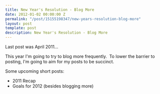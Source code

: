 ```yaml
---
title: New Year's Resolution - Blog More
date: 2012-01-02 00:00:00 Z
permalink: "/post/15155198347/new-years-resolution-blog-more"
layout: post
template: post
description: New Year's Resolution - Blog More
---
```


<p>Last post was April 2011...</p>&#13;
<p>This year I'm going to try to blog more frequently.  To lower the barrier to posting, I'm going to aim for my posts to be succinct.</p>&#13;
<p>Some upcoming short posts:</p>&#13;
<ul><li>2011 Recap</li>&#13;
<li>Goals for 2012 (besides blogging more)</li>&#13;
</ul>